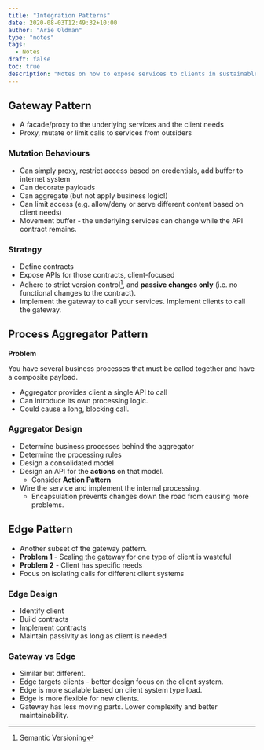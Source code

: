 ```yaml
---
title: "Integration Patterns"
date: 2020-08-03T12:49:32+10:00
author: "Arie Oldman"
type: "notes"
tags:
  - Notes
draft: false
toc: true
description: "Notes on how to expose services to clients in sustainable ways."
---
```


## Gateway Pattern

- A facade/proxy to the underlying services and the client needs
- Proxy, mutate or limit calls to services from outsiders

### Mutation Behaviours

- Can simply proxy, restrict access based on credentials, add buffer to internet system
- Can decorate payloads
- Can aggregate (but not apply business logic!)
- Can limit access (e.g. allow/deny or serve different content based on client needs)
- Movement buffer - the underlying services can change while the API contract remains.

### Strategy

- Define contracts
- Expose APIs for those contracts, client-focused
- Adhere to strict version control[^semver], and **passive changes only** (i.e. no functional changes to the contract).
- Implement the gateway to call your services. Implement clients to call the gateway.

## Process Aggregator Pattern

**Problem**

You have several business processes that must be called together and have a composite payload.

- Aggregator provides client a single API to call
- Can introduce its own processing logic.
- Could cause a long, blocking call.

### Aggregator Design

- Determine business processes behind the aggregator
- Determine the processing rules
- Design a consolidated model
- Design an API for the **actions** on that model.
  - Consider **Action Pattern**
- Wire the service and implement the internal processing.
  - Encapsulation prevents changes down the road from causing more problems.

## Edge Pattern

- Another subset of the gateway pattern.
- **Problem 1** - Scaling the gateway for one type of client is wasteful
- **Problem 2** - Client has specific needs
- Focus on isolating calls for different client systems

### Edge Design

- Identify client
- Build contracts
- Implement contracts
- Maintain passivity as long as client is needed

### Gateway vs Edge

- Similar but different.
- Edge targets clients - better design focus on the client system.
- Edge is more scalable based on client system type load.
- Edge is more flexible for new clients.
- Gateway has less moving parts. Lower complexity and better maintainability.

[^semver]: Semantic Versioning

